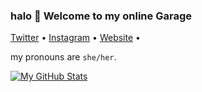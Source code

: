 ### halo 👋 Welcome to my online Garage


<p align="left">
  <a href="https://twitter.com/sur_dev12">Twitter</a> •
  <a href="https://instagram.com/suraaga.devraj">Instagram</a> • 
  <a href="https://suraaga.github.io">Website</a> •
</p>
  
 my pronouns are `she/her`.










 [![My GitHub Stats](https://github-readme-stats.vercel.app/api?username=Suraaga)](https://github.com/Suraaga) 

